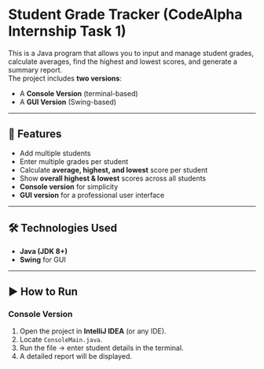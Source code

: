# Student Grade Tracker (CodeAlpha Internship Task 1)

This is a Java program that allows you to input and manage student grades, calculate averages, find the highest and lowest scores, and generate a summary report.  
The project includes **two versions**:
- A **Console Version** (terminal-based)
- A **GUI Version** (Swing-based)

---

## 📌 Features
- Add multiple students
- Enter multiple grades per student
- Calculate **average, highest, and lowest** score per student
- Show **overall highest & lowest** scores across all students
- **Console version** for simplicity
- **GUI version** for a professional user interface

---

## 🛠️ Technologies Used
- **Java (JDK 8+)**
- **Swing** for GUI

---

## ▶️ How to Run

### Console Version
1. Open the project in **IntelliJ IDEA** (or any IDE).
2. Locate `ConsoleMain.java`.
3. Run the file → enter student details in the terminal.
4. A detailed report will be displayed.



